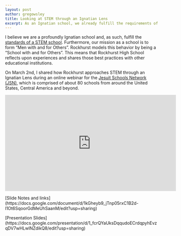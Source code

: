 ```yaml
---
layout: post
author: gregowsley
title: Looking at STEM through an Ignatian Lens
excerpt: As an Ignatian school, we already fulfill the requirements of a STEM school.
---
```


I believe we are a profoundly Ignatian school and, as such, fulfill the [standards of a STEM school](http://steam.rockhursths.edu/2016/04/25/STEM-Certification.html). Furthermore, our mission as a school is to form “Men with and for Others”. Rockhurst models this behavior by being a “School with and for Others”. This means that Rockhurst High School reflects upon experiences and shares those best practices with other educational institutions. 

On March 2nd, I shared how Rockhurst approaches STEM through an Ignatian Lens during an online webinar for the [Jesuit Schools Network (JSN)](https://www.jesuitschoolsnetwork.org/), which is comprised of about 80 schools from around the United States, Central America and beyond.

<iframe width="560" height="315" src="https://www.youtube.com/embed/wa6PaYz-LGs" frameborder="0" allowfullscreen></iframe>

<p>[Slide Notes and links](https://docs.google.com/document/d/1kGheyb9_jTnp05rxC1B2d-l1Ot6SqoorGdMeUhSaanM/edit?usp=sharing)
</p>
<p>
[Presentation Slides](https://docs.google.com/presentation/d/1_fcrQYaUksDqqudoECrdqpyhEvzqDV7wHLwlNZdikQ8/edit?usp=sharing)
</p>


